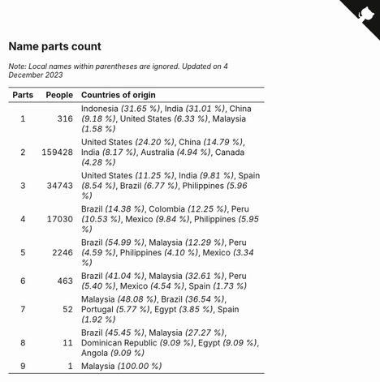 ## Name parts count

*Note: Local names within parentheses are ignored.*
*Updated on  4 December 2023*

| Parts | People | Countries of origin |
| :--: | ---: | :--- |
| 1 | 316 | Indonesia *(31.65 %)*, India *(31.01 %)*, China *(9.18 %)*, United States *(6.33 %)*, Malaysia *(1.58 %)* |
| 2 | 159428 | United States *(24.20 %)*, China *(14.79 %)*, India *(8.17 %)*, Australia *(4.94 %)*, Canada *(4.28 %)* |
| 3 | 34743 | United States *(11.25 %)*, India *(9.81 %)*, Spain *(8.54 %)*, Brazil *(6.77 %)*, Philippines *(5.96 %)* |
| 4 | 17030 | Brazil *(14.38 %)*, Colombia *(12.25 %)*, Peru *(10.53 %)*, Mexico *(9.84 %)*, Philippines *(5.95 %)* |
| 5 | 2246 | Brazil *(54.99 %)*, Malaysia *(12.29 %)*, Peru *(4.59 %)*, Philippines *(4.10 %)*, Mexico *(3.34 %)* |
| 6 | 463 | Brazil *(41.04 %)*, Malaysia *(32.61 %)*, Peru *(5.40 %)*, Mexico *(4.54 %)*, Spain *(1.73 %)* |
| 7 | 52 | Malaysia *(48.08 %)*, Brazil *(36.54 %)*, Portugal *(5.77 %)*, Egypt *(3.85 %)*, Spain *(1.92 %)* |
| 8 | 11 | Brazil *(45.45 %)*, Malaysia *(27.27 %)*, Dominican Republic *(9.09 %)*, Egypt *(9.09 %)*, Angola *(9.09 %)* |
| 9 | 1 | Malaysia *(100.00 %)* |


<a href="https://github.com/jonatanklosko/wca_statistics" class="github-corner" aria-label="View source on Github"><svg width="80" height="80" viewBox="0 0 250 250" style="fill:#151513; color:#fff; position: absolute; top: 0; border: 0; right: 0;" aria-hidden="true"><path d="M0,0 L115,115 L130,115 L142,142 L250,250 L250,0 Z"></path><path d="M128.3,109.0 C113.8,99.7 119.0,89.6 119.0,89.6 C122.0,82.7 120.5,78.6 120.5,78.6 C119.2,72.0 123.4,76.3 123.4,76.3 C127.3,80.9 125.5,87.3 125.5,87.3 C122.9,97.6 130.6,101.9 134.4,103.2" fill="currentColor" style="transform-origin: 130px 106px;" class="octo-arm"></path><path d="M115.0,115.0 C114.9,115.1 118.7,116.5 119.8,115.4 L133.7,101.6 C136.9,99.2 139.9,98.4 142.2,98.6 C133.8,88.0 127.5,74.4 143.8,58.0 C148.5,53.4 154.0,51.2 159.7,51.0 C160.3,49.4 163.2,43.6 171.4,40.1 C171.4,40.1 176.1,42.5 178.8,56.2 C183.1,58.6 187.2,61.8 190.9,65.4 C194.5,69.0 197.7,73.2 200.1,77.6 C213.8,80.2 216.3,84.9 216.3,84.9 C212.7,93.1 206.9,96.0 205.4,96.6 C205.1,102.4 203.0,107.8 198.3,112.5 C181.9,128.9 168.3,122.5 157.7,114.1 C157.9,116.9 156.7,120.9 152.7,124.9 L141.0,136.5 C139.8,137.7 141.6,141.9 141.8,141.8 Z" fill="currentColor" class="octo-body"></path></svg></a><style>.github-corner:hover .octo-arm{animation:octocat-wave 560ms ease-in-out}@keyframes octocat-wave{0%,100%{transform:rotate(0)}20%,60%{transform:rotate(-25deg)}40%,80%{transform:rotate(10deg)}}@media (max-width:500px){.github-corner:hover .octo-arm{animation:none}.github-corner .octo-arm{animation:octocat-wave 560ms ease-in-out}}</style>
